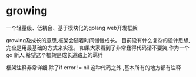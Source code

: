 # growing

一个轻量级、低耦合、基于模块化的golang web开发框架


growing及成长的意思,框架会随着时间慢慢成长。
目前没有什么复杂的设计思想,完全是用最基础的方式来实现。
如果大家看到了非常蠢得代码请不要笑,作为一个go 新人,希望这个框架是成长道路上的羁绊


框架注释非常详细,除了if error != nil 这种代码之外 ,基本所有的地方都有注释


